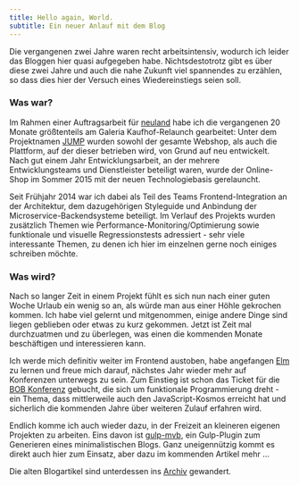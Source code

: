```yaml
---
title: Hello again, World.
subtitle: Ein neuer Anlauf mit dem Blog
---
```


Die vergangenen zwei Jahre waren recht arbeitsintensiv, wodurch ich leider das Bloggen hier quasi aufgegeben habe. Nichtsdestotrotz gibt es über diese zwei Jahre und auch die nahe Zukunft viel spannendes zu erzählen, so dass dies hier der Versuch eines Wiedereinstiegs seien soll.


### Was war?

Im Rahmen einer Auftragsarbeit für [neuland](http://neuland-bfi.de/) habe ich die vergangenen 20 Monate größtenteils am Galeria Kaufhof-Relaunch gearbeitet: Unter dem Projektnamen [JUMP](http://galeria-kaufhof.github.io/general/2014/09/20/jump-ein-technologiesprung-bei-galeria-kaufhof/) wurden sowohl der gesamte Webshop, als auch die Plattform, auf der dieser betrieben wird, von Grund auf neu entwickelt. Nach gut einem Jahr Entwicklungsarbeit, an der mehrere Entwicklungsteams und Dienstleister beteiligt waren, wurde der Online-Shop im Sommer 2015 mit der neuen Technologiebasis gerelauncht.

Seit Frühjahr 2014 war ich dabei als Teil des Teams Frontend-Integration
an der Architektur, dem dazugehörigen Styleguide und Anbindung der Microservice-Backendsysteme beteiligt. Im Verlauf des Projekts wurden zusätzlich Themen wie Performance-Monitoring/Optimierung sowie funktionale und visuelle Regressionstests adressiert - sehr viele interessante Themen, zu denen ich hier im einzelnen gerne noch einiges schreiben möchte.

### Was wird?

Nach so langer Zeit in einem Projekt fühlt es sich nun nach einer guten Woche Urlaub ein wenig so an, als würde man aus einer Höhle gekrochen kommen. Ich habe viel gelernt und mitgenommen, einige andere Dinge sind liegen geblieben oder etwas zu kurz gekommen. Jetzt ist Zeit mal durchzuatmen und zu überlegen, was einen die kommenden Monate beschäftigen und interessieren kann.

Ich werde mich definitiv weiter im Frontend austoben, habe angefangen [Elm](http://elm-lang.org/) zu lernen und freue mich darauf, nächstes Jahr wieder mehr auf Konferenzen unterwegs zu sein. Zum Einstieg ist schon das Ticket für die [BOB Konferenz](http://bobkonf.de/de/index.html) gebucht, die sich um funktionale Programmierung dreht - ein Thema, dass mittlerweile auch den JavaScript-Kosmos erreicht hat und sicherlich die kommenden Jahre über weiteren Zulauf erfahren wird.

Endlich komme ich auch wieder dazu, in der Freizeit an kleineren eigenen Projekten zu arbeiten. Eins davon ist  [gulp-mvb](https://github.com/dennisreimann/gulp-mvb), ein Gulp-Plugin zum Generieren eines minimalistischen Blogs. Ganz uneigennützig kommt es direkt auch hier zum Einsatz, aber dazu im kommenden Artikel mehr  …

Die alten Blogartikel sind unterdessen ins [Archiv](https://archive.dennisreimann.de/) gewandert.
